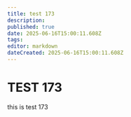 ```yaml
---
title: test 173
description: 
published: true
date: 2025-06-16T15:00:11.608Z
tags: 
editor: markdown
dateCreated: 2025-06-16T15:00:11.608Z
---
```


# TEST 173
this is test 173
